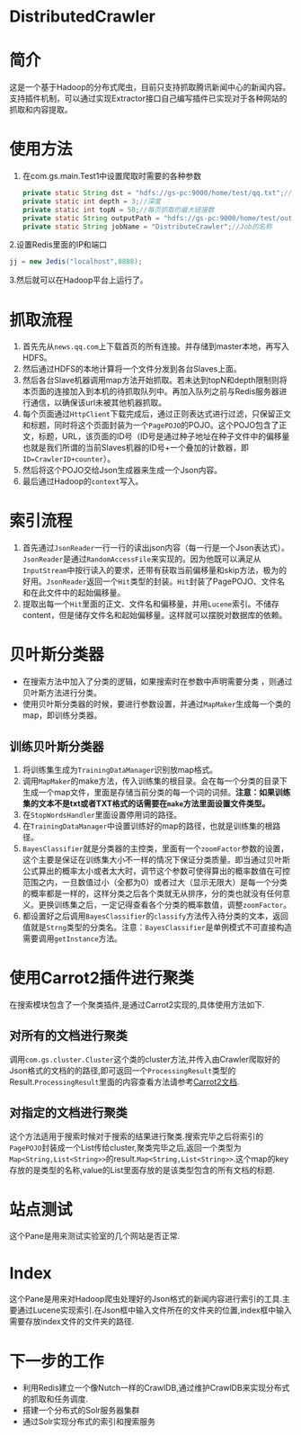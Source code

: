 DistributedCrawler
=================

# 简介 #

这是一个基于Hadoop的分布式爬虫，目前只支持抓取腾讯新闻中心的新闻内容。支持插件机制，可以通过实现Extractor接口自己编写插件已实现对于各种网站的抓取和内容提取。

# 使用方法 #

1. 在com.gs.main.Test1中设置爬取时需要的各种参数

	```Java
	private static String dst = "hdfs://gs-pc:9000/home/test/qq.txt";//首页的链接暂存地
	private static int depth = 3;//深度
	private static int topN = 50;//每页抓取的最大链接数
	private static String outputPath = "hdfs://gs-pc:9000/home/test/output";//最终结果的输出路径
	private static String jobName = "DistributeCrawler";//Job的名称
	```

2.设置Redis里面的IP和端口
```Java
jj = new Jedis("localhost",8888);
```
3.然后就可以在Hadoop平台上运行了。

# 抓取流程 #

1. 首先先从`news.qq.com`上下载首页的所有连接。并存储到master本地，再写入HDFS。
2. 然后通过HDFS的本地计算将一个文件分发到各台Slaves上面。
3. 然后各台Slave机器调用map方法开始抓取。若未达到topN和depth限制则将本页面的连接加入到本机的待抓取队列中。再加入队列之前与Redis服务器进行通信，以确保该url未被其他机器抓取。
4. 每个页面通过`HttpClient`下载完成后，通过正则表达式进行过滤，只保留正文和标题，同时将这个页面封装为一个`PagePOJO`的POJO。这个POJO包含了正文，标题，URL，该页面的ID号（ID号是通过种子地址在种子文件中的偏移量也就是我们所谓的当前Slaves机器的ID号+一个叠加的计数器，即`ID=CrawlerID+counter`）。
5. 然后将这个POJO交给Json生成器来生成一个Json内容。
6. 最后通过Hadoop的`context`写入。

# 索引流程 #

1. 首先通过`JsonReader`一行一行的读出json内容（每一行是一个Json表达式）。`JsonReader`是通过`RandomAccessFile`来实现的。因为他既可以满足从`InputStream`中按行读入的要求，还带有获取当前偏移量和skip方法，极为的好用。`JsonReader`返回一个`Hit`类型的封装。`Hit`封装了PagePOJO、文件名和在此文件中的起始偏移量。
2. 提取出每一个`Hit`里面的正文、文件名和偏移量，并用`Lucene`索引。不储存content，但是储存文件名和起始偏移量。这样就可以摆脱对数据库的依赖。

# 贝叶斯分类器 #

- 在搜索方法中加入了分类的逻辑，如果搜索时在参数中声明需要分类
，则通过贝叶斯方法进行分类。
- 使用贝叶斯分类器的时候，要进行参数设置，并通过`MapMaker`生成每一个类的map，即训练分类器。

## 训练贝叶斯分类器 ##

1. 将训练集生成为`TrainingDataManager`识别放map格式。
2. 调用`MapMaker`的make方法，传入训练集的根目录。会在每一个分类的目录下生成一个map文件，里面是存储当前分类的每一个词的词频。**注意：如果训练集的文本不是txt或者TXT格式的话需要在`make`方法里面设置文件类型。**
3. 在`StopWordsHandler`里面设置停用词的路径。
4. 在`TrainingDataManager`中设置训练好的map的路径，也就是训练集的根路径。
5. `BayesClassifier`就是分类器的主控类，里面有一个`zoomFactor`参数的设置，这个主要是保证在训练集大小不一样的情况下保证分类质量。即当通过贝叶斯公式算出的概率太小或者太大时，调节这个参数可使得算出的概率数值在可控范围之内，一旦数值过小（全都为0）或者过大（显示无限大）是每一个分类的概率都是一样的，这样分类之后各个类就无从排序，分的类也就没有任何意义。更换训练集之后，一定记得查看各个分类的概率数值，调整`zoomFactor`。
6. 都设置好之后调用`BayesClassifier`的`classify`方法传入待分类的文本，返回值就是`Strng`类型的分类名。注意：`BayesClassifier`是单例模式不可直接构造需要调用`getInstance`方法。

# 使用Carrot2插件进行聚类 #

在搜索模块包含了一个聚类插件,是通过Carrot2实现的,具体使用方法如下.

## 对所有的文档进行聚类 ##

调用`com.gs.cluster.Cluster`这个类的cluster方法,并传入由Crawler爬取好的Json格式的文档的的路径,即可返回一个`ProcessingResult`类型的Result.`ProcessingResult`里面的内容查看方法请参考[Carrot2文档](http://download.carrot2.org/stable/javadoc/).

## 对指定的文档进行聚类 ##

这个方法适用于搜索时候对于搜索的结果进行聚类.搜索完毕之后将索引的`PagePOJO`封装成一个List传给cluster,聚类完毕之后,返回一个类型为`Map<String,List<String>>`的result.`Map<String,List<String>>`.这个map的key存放的是类型的名称,value的List里面存放的是该类型包含的所有文档的标题.

# 站点测试 #

这个Pane是用来测试实验室的几个网站是否正常.

# Index #

这个Pane是用来对Hadoop爬虫处理好的Json格式的新闻内容进行索引的工具.主要通过Lucene实现索引.在Json框中输入文件所在的文件夹的位置,index框中输入需要存放index文件的文件夹的路径.

# 下一步的工作 #

- 利用Redis建立一个像Nutch一样的CrawlDB,通过维护CrawlDB来实现分布式的抓取和任务调度.
- 搭建一个分布式的Solr服务器集群
- 通过Solr实现分布式的索引和搜索服务

